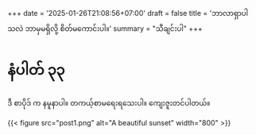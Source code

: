 +++
date = '2025-01-26T21:08:56+07:00'
draft = false
title = 'ဘာလာရှာပါသလဲ ဘာမှမရှိလို့ စိတ်မကောင်းပါ။'
summary = "သီချင်းပါ"
+++

# နံပါတ် ၃၃

ဒီ စာပိုဒ် က နမူနာပါ။ တကယ့်စာမရေးရသေးပါ။ ကျေးဇူးတင်ပါတယ်။ 

{{< figure src="post1.png" alt="A beautiful sunset" width="800" >}}